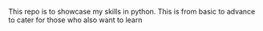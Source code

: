 This repo is to showcase my skills in python. This is from basic to advance to cater for those who also want to learn
